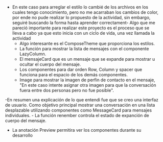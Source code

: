 - En este caso para arreglar el estilo lo cambié de los archivos en los cuales tengo conocimiento, pero no me acarraban los cambios de color, por ende no pude realizar lo propuesto de la actividad, sin embargo, seguiré buscando la forma hasta aprender correctament- Algo que me pareció importante para realizar este proyecto es el proceso que se lleva a cabo ya que esto inicia con un ciclo de vida, una vez llamada la actividad
  - Algo interesante es el ComposeTheme que proporciona los estilos.
  - La función para mostrar la lista de mensajes con el componente LazyColumn.
  - El mensajeCard que es un mensaje que se expande para mostrar u ocultar el cuerpo del mensaje.
  - Los componentes para dar orden Row, Column y spacer que funciona para el espacio de los demás componentes.
  - Image para mostrar la imagen de perfin de contacto en el mensaje, "En este caso intente asignar otra imagen para que la conversación fuera entre dos personas pero no fue posible".

-En resumen una explicación de lo que entendi fue que se creo una interfaz de usuario. Como objetivo principal mostrar una conversación en una lista desplazable utilizando componentes como MessageCard para mensajes individuales.
    - La función renember controla el estado de expanción de cuerpo del mensaje.
  - La anotación Preview permitira ver los componentes durante su desarrollo
